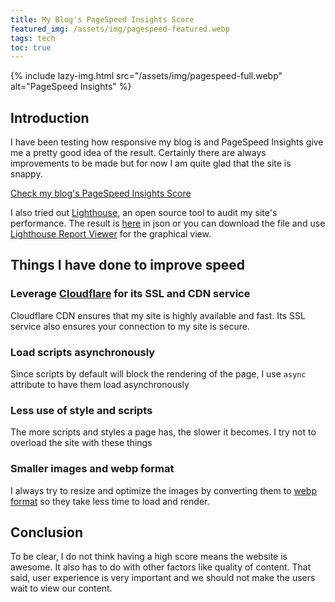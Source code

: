 ```yaml
---
title: My Blog's PageSpeed Insights Score
featured_img: /assets/img/pagespeed-featured.webp
tags: tech
toc: true
---
```


{% include lazy-img.html src="/assets/img/pagespeed-full.webp" alt="PageSpeed Insights" %}

## Introduction

I have been testing how responsive my blog is and PageSpeed Insights give me a pretty good idea of the result. Certainly there are always improvements to be made but for now I am quite glad that the site is snappy.

<!--more-->
[Check my blog's PageSpeed Insights Score](https://developers.google.com/speed/pagespeed/insights/?url=https%3A%2F%2Fjasonthai.me%2F&tab=desktop)

I also tried out [Lighthouse](https://developers.google.com/web/tools/lighthouse), an open source tool to audit my site's performance. The result is [here](/assets/js/jasonthai.me-20190725T135457.json) in json or you can download the file and use [Lighthouse Report Viewer](https://googlechrome.github.io/lighthouse/viewer/) for the graphical view.

## Things I have done to improve speed

### Leverage [Cloudflare](https://cloudflare.com) for its SSL and CDN service
Cloudflare CDN ensures that my site is highly available and fast. Its SSL service also ensures your connection to my site is secure.

### Load scripts asynchronously
Since scripts by default will block the rendering of the page, I use `async` attribute to have them load asynchronously

### Less use of style and scripts
The more scripts and styles a page has, the slower it becomes. I try not to overload the site with these things

### Smaller images and webp format
I always try to resize and optimize the images by converting them to [webp format](https://developers.google.com/speed/webp/) so they take less time to load and render.

## Conclusion
To be clear, I do not think having a high score means the website is awesome. It also has to do with other factors like quality of content. That said, user experience is very important and we should not make the users wait to view our content.